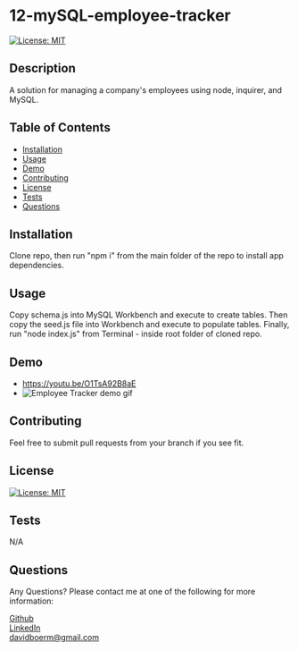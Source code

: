 # 12-mySQL-employee-tracker

[![License: MIT](https://img.shields.io/badge/License-MIT-blue)](https://opensource.org/licenses/MIT)

## Description
  A solution for managing a company's employees using node, inquirer, and MySQL.
## Table of Contents
- [Installation](#installation)
- [Usage](#usage)
- [Demo](#demo)
- [Contributing](#contributing)
- [License](#license)
- [Tests](#test)
- [Questions](#questions)
## Installation
  Clone repo, then run "npm i" from the main folder of the repo to install app dependencies.
## Usage
  Copy schema.js into MySQL Workbench and execute to create tables. Then copy the seed.js file into Workbench and execute to populate tables. Finally, run "node index.js" from Terminal - inside root folder of cloned repo.
## Demo
- https://youtu.be/O1TsA92B8aE
- ![Employee Tracker demo gif](https://media.giphy.com/media/vFKqnCdLPNOKc/giphy.gif)
## Contributing
  Feel free to submit pull requests from your branch if you see fit.

## License
[![License: MIT](https://img.shields.io/badge/License-MIT-blue)](https://opensource.org/licenses/MIT)

## Tests
  N/A
## Questions
  Any Questions? Please contact me at one of the following for more information:

  [Github](https://github.com/davidboerm)  
  [LinkedIn](https://www.linkedin.com/in/davidboerm/)  
  [davidboerm@gmail.com](mailto:davidboerm@gmail.com)
